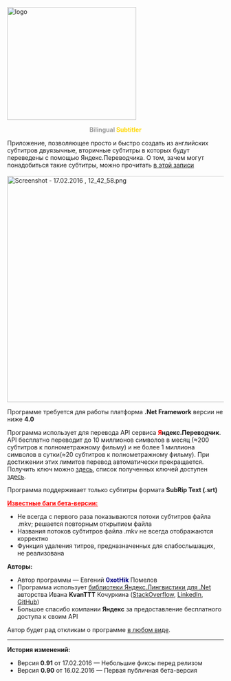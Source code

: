 <img class=" size-medium wp-image-1366 alignleft" src="https://0xothik.files.wordpress.com/2016/02/logo.jpg?w=300" alt="logo" width="300" height="262" />

<p style="text-align: center;"><strong><span style="color: #999999;">Bilingual</span> <span style="color: #ffd700;">Subtitler</span></strong></p>
Приложение, позволяющее просто и быстро создать из английских субтитров двуязычные, вторичные субтитры в которых будут переведены с помощью Яндекс.Переводчика.
О том, зачем могут понадобиться такие субтитры, можно прочитать <a href="https://0xothik.wordpress.com/2016/02/16/about-bilingual-subtitler/">в этой записи</a>
<br><br>
<a href="https://0xothik.files.wordpress.com/2016/02/screenshot-17-02-2016-12_42_58.png"><img class="alignnone size-full wp-image-1370" src="https://0xothik.files.wordpress.com/2016/02/screenshot-17-02-2016-12_42_58.png" alt="Screenshot - 17.02.2016 , 12_42_58.png" width="575" height="525" /></a>

Программе требуется для работы платформа <strong>.Net Framework</strong> версии не ниже <strong>4.0</strong>

Программа использует для перевода API сервиса <strong><span style="color: #ff0000;">Я</span>ндекс.Переводчик</strong>. API бесплатно переводит до 10 миллионов символов в месяц (≈200 субтитров к полнометражному фильму) и не более 1 миллиона символов в сутки(≈20 субтитров к полнометражному фильму).
При достижении этих лимитов перевод автоматически прекращается.
Получить ключ можно <a href="https://tech.yandex.ru/keys/get/?service=trnsl">здесь</a>, список полученных ключей доступен <a href="https://tech.yandex.ru/keys/">здесь</a>.

Программа поддерживает только субтитры формата <strong>SubRip Text (.srt)</strong>
<p style="text-align: left;"><span style="text-decoration: underline;"><strong><span style="color: #ff0000; text-decoration: underline;">Известные баги бета-версии:</span></strong></span></p>

<ul>
	<li style="text-align: left;">Не всегда с первого раза показываются потоки субтитров файла .mkv; решается повторным открытием файла</li>
	<li style="text-align: left;">Названия потоков субтитров файла .mkv не всегда отображаются корректно</li>
	<li style="text-align: left;">Функция удаления титров, предназначенных для слабослышащих, не реализована</li>
</ul>
<strong>Авторы:</strong>
<ul>
	<li>Автор программы — Евгений <span style="color: #000080;"><strong>0xotHik</strong> </span>Помелов</li>
	<li>Программа использует <a href="https://habrahabr.ru/post/204372/">библиотеки Яндекс.Лингвистики для .Net</a> авторства Ивана <strong>KvanTTT</strong> Кочуркина (<a href="http://stackoverflow.com/users/1046374/kvanttt">StackOverflow</a>, <a href="https://ru.linkedin.com/in/kvanttt/en">LinkedIn</a>, <a href="http://github.com/KvanTTT/">GitHub</a>)</li>
	<li>Большое спасибо компании <strong>Яндекс</strong> за предоставление бесплатного доступа к своим API</li>
</ul>
Автор будет рад откликам о программе <a href="https://0xothik.wordpress.com/about/">в любом виде</a>.

<hr />

<strong>История изменений:</strong>
<ul>
	<li>Версия<strong> 0.91</strong> от 17.02.2016 — Небольшие фиксы перед релизом</li>
	<li>Версия <strong>0.90</strong> от 16.02.2016 — Первая публичная бета-версия</li>
</ul>

